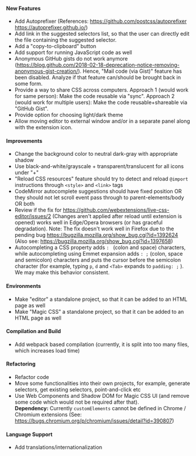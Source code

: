 #### New Features
* Add Autoprefixer (References: https://github.com/postcss/autoprefixer https://autoprefixer.github.io/)
* Add link in the suggested selectors list, so that the user can directly edit the file containing the suggested selector.
* Add a "copy-to-clipboard" button
* Add support for running JavaScript code as well
* Anonymous GitHub gists do not work anymore (https://blog.github.com/2018-02-18-deprecation-notice-removing-anonymous-gist-creation/). Hence, "Mail code (via Gist)" feature has been disabled. Analyze if that feature can/should be brought back in some form.
* Provide a way to share CSS across computers. Approach 1 (would work for same person): Make the code reusable via "sync". Approach 2 (would work for multiple users): Make the code reusable+shareable via "GitHub Gist".
* Provide option for choosing light/dark theme
* Allow moving editor to external window and/or in a separate panel along with the extension icon.

#### Improvements
* Change the background color to neutral dark-gray with appropriate shadow
* Use black-and-white/grayscale + transparent/translucent for all icons under "+"
* "Reload CSS resources" feature should try to detect and reload `@import` instructions through `<style>` and `<link>` tags
* CodeMirror autocomplete suggestions should have fixed position OR they should not let scroll event pass through to parent-elements/body OR both
* Review if the fix for https://github.com/webextensions/live-css-editor/issues/2 (Changes aren't applied after reload until extension is opened) works well in Edge/Opera browsers (or has graceful degradation). Note: The fix doesn't work well in Firefox due to the pending bug https://bugzilla.mozilla.org/show_bug.cgi?id=1392624 (Also see: https://bugzilla.mozilla.org/show_bug.cgi?id=1397658)
* Autocompleting a CSS property adds `: ` (colon and space) characters, while autocompleting using Emmet expansion adds `: ;` (colon, space and semicolon) characters and puts the cursor before the semicolon character (for example, typing `p`, `d` and `<Tab>` expands to `padding: ;` ). We may make this behavior consistent.

#### Environments
* Make "editor" a standalone project, so that it can be added to an HTML page as well
* Make "Magic CSS" a standalone project, so that it can be added to an HTML page as well

#### Compilation and Build
* Add webpack based compilation (currently, it is split into too many files, which increases load time)

#### Refactoring
* Refactor code
* Move some functionalities into their own projects, for example, generate selectors, get existing selectors, point-and-click etc
* Use Web Components and Shadow DOM for Magic CSS UI (and remove some code which would not be required after that).  
  **Dependency:** Currently `customElements` cannot be defined in Chrome / Chromium extensions (See: https://bugs.chromium.org/p/chromium/issues/detail?id=390807)

#### Language Support
* Add translations/internationalization
